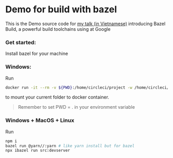 # Demo for build with bazel
This is the Demo source code for [my talk (in Vietnamese)](https://www.youtube.com/watch?v=RCYrXpTcP8g) introducing Bazel Build, a powerful build toolchains using at Google

### Get started:
Install bazel for your machine

### Windows:

Run

```bash
docker run -it --rm -v ${PWD}:/home/circleci/project -w /home/circleci/project angular/container
```

to mount your current folder to docker container.

> Remember to set PWD = . in your environment variable

### Windows + MacOS + Linux

Run

```bash
npm i
bazel run @yarn//:yarn # like yarn install but for bazel
npx ibazel run src:devserver
```
